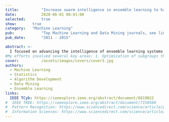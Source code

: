 ```yaml
---
title:          "Increase swarm intelligence in ensemble learning to handle complex data analysis"
date:           2020-06-01 00:01:00
selected:       true
show:		true
category:	"Machine Learning"
pub:            "Top Machine Learning and Data Mining journals, see links below"
pub_date:       "2011 - 2015"

abstract: >- 
  I focused on advancing the intelligence of ensemble learning systems to effectively address complex datasets, particularly those with high-dimensional and noisy data. 
#My efforts involved several key areas: 1. Optimization of subgroups through adaptive decision-making strategies, enhancing the accuracy and efficiency of the ensemble models; 2. Integration of diverse data sources within the ensemble system, ensuring robust performance across varying types of input data; 3. Application of fuzzy theory to manage noisy and high-dimensional data, improving the system’s ability to generalize and perform in challenging environments. This work significantly enhanced the capability of ensemble methods to handle real-world, complex data challenges.
cover:          /assets/images/covers/cover3.jpg
authors:
  - Machine Learning
  - Statistics
  - Algorithm Development
  - Data Mining
  - Ensemble Learning
links:
  IEEE TCyb: https://ieeexplore.ieee.org/abstract/document/6819022
#  IEEE TKDE: https://ieeexplore.ieee.org/abstract/document/7150560
#  Pattern Recognition: https://www.sciencedirect.com/science/article/pii/S0031320314001368
#  Information Sciences: https://www.sciencedirect.com/science/article/pii/S0020025514000504
---
```

